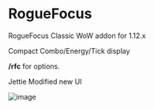 # RogueFocus
RogueFocus Classic WoW addon for 1.12.x

Compact Combo/Energy/Tick display

**/rfc** for options.

Jettie Modified new UI

![image](https://github.com/Jettie/RogueFocus/assets/3471010/f87c8aec-8bde-4ed3-a061-d4e903cf9cba)
